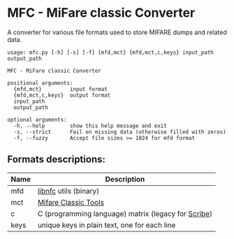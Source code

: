 # MFC - MiFare classic Converter

A converter for various file formats used to store MIFARE dumps and related data.

	usage: mfc.py [-h] [-s] [-f] {mfd,mct} {mfd,mct,c,keys} input_path output_path

	MFC - MiFare classic Converter

	positional arguments:
	  {mfd,mct}         input format
	  {mfd,mct,c,keys}  output format
	  input_path
	  output_path

	optional arguments:
	  -h, --help        show this help message and exit
	  -s, --strict      Fail on missing data (otherwise filled with zeros)
	  -f, --fuzzy       Accept file sizes >= 1024 for mfd format

## Formats descriptions:

| Name | Description |
| ---- | ----------- |
| mfd | [libnfc](https://github.com/nfc-tools/libnfc) utils (binary) |
| mct | [Mifare Classic Tools](https://github.com/ikarus23/MifareClassicTool) |
| c | C (programming language) matrix (legacy for [Scribe](https://github.com/hexwell/scribe)) |
| keys | unique keys in plain text, one for each line |
